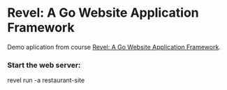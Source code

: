 # Revel: A Go Website Application Framework

Demo aplication from course [Revel: A Go Website Application Framework](https://app.pluralsight.com/library/courses/revel-go-web-app-framework/description).


### Start the web server:

   revel run -a  restaurant-site

